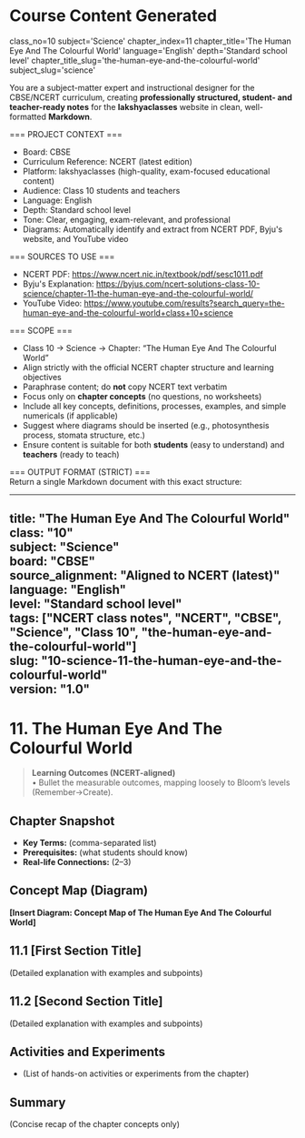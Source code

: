 # Course Content Generated

class_no=10
subject='Science'
chapter_index=11
chapter_title='The Human Eye And The Colourful World'
language='English'
depth='Standard school level'
chapter_title_slug='the-human-eye-and-the-colourful-world'
subject_slug='science'

You are a subject-matter expert and instructional designer for the CBSE/NCERT curriculum, creating **professionally structured, student- and teacher-ready notes** for the **lakshyaclasses** website in clean, well-formatted **Markdown**.

=== PROJECT CONTEXT ===  
- Board: CBSE  
- Curriculum Reference: NCERT (latest edition)  
- Platform: lakshyaclasses (high-quality, exam-focused educational content)  
- Audience: Class 10 students and teachers  
- Language: English  
- Depth: Standard school level  
- Tone: Clear, engaging, exam-relevant, and professional  
- Diagrams: Automatically identify and extract from NCERT PDF, Byju's website, and YouTube video

=== SOURCES TO USE ===  
- NCERT PDF: https://www.ncert.nic.in/textbook/pdf/sesc1011.pdf  
- Byju's Explanation: https://byjus.com/ncert-solutions-class-10-science/chapter-11-the-human-eye-and-the-colourful-world/  
- YouTube Video: https://www.youtube.com/results?search_query=the-human-eye-and-the-colourful-world+class+10+science

=== SCOPE ===  
- Class 10 → Science → Chapter: “The Human Eye And The Colourful World”  
- Align strictly with the official NCERT chapter structure and learning objectives  
- Paraphrase content; do **not** copy NCERT text verbatim  
- Focus only on **chapter concepts** (no questions, no worksheets)  
- Include all key concepts, definitions, processes, examples, and simple numericals (if applicable)  
- Suggest where diagrams should be inserted (e.g., photosynthesis process, stomata structure, etc.)  
- Ensure content is suitable for both **students** (easy to understand) and **teachers** (ready to teach)

=== OUTPUT FORMAT (STRICT) ===  
Return a single Markdown document with this exact structure:

---
title: "The Human Eye And The Colourful World"  
class: "10"  
subject: "Science"  
board: "CBSE"  
source_alignment: "Aligned to NCERT (latest)"  
language: "English"  
level: "Standard school level"  
tags: ["NCERT class notes", "NCERT", "CBSE", "Science", "Class 10", "the-human-eye-and-the-colourful-world"]  
slug: "10-science-11-the-human-eye-and-the-colourful-world"  
version: "1.0"  
---

# 11. The Human Eye And The Colourful World

> **Learning Outcomes (NCERT-aligned)**  
> • Bullet the measurable outcomes, mapping loosely to Bloom’s levels (Remember→Create).

## Chapter Snapshot  
- **Key Terms:** (comma-separated list)  
- **Prerequisites:** (what students should know)  
- **Real-life Connections:** (2–3)

## Concept Map (Diagram)  
<!-- Diagram will be extracted from sources. Placeholder below. -->  
**[Insert Diagram: Concept Map of The Human Eye And The Colourful World]**

## 11.1 [First Section Title]  
(Detailed explanation with examples and subpoints)

## 11.2 [Second Section Title]  
(Detailed explanation with examples and subpoints)

## Activities and Experiments  
- (List of hands-on activities or experiments from the chapter)

## Summary  
(Concise recap of the chapter concepts only)


<!-- End of Course Content -->